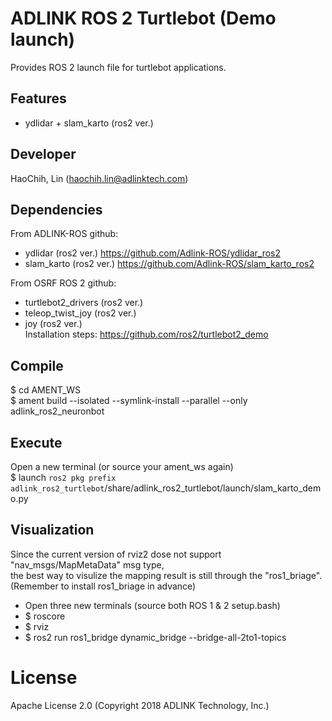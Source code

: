 # ADLINK ROS 2 Turtlebot (Demo launch)
Provides ROS 2 launch file for turtlebot applications.  

## Features  
* ydlidar + slam_karto (ros2 ver.)  

## Developer    
HaoChih, Lin (haochih.lin@adlinktech.com)  

## Dependencies   
From ADLINK-ROS github:   
* ydlidar (ros2 ver.) https://github.com/Adlink-ROS/ydlidar_ros2    
* slam_karto (ros2 ver.) https://github.com/Adlink-ROS/slam_karto_ros2  
  
From OSRF ROS 2 github:  
* turtlebot2_drivers (ros2 ver.)  
* teleop_twist_joy (ros2 ver.)  
* joy (ros2 ver.)  
Installation steps: https://github.com/ros2/turtlebot2_demo  

## Compile  
$ cd AMENT_WS  
$ ament build --isolated --symlink-install --parallel --only adlink_ros2_neuronbot  

## Execute  
Open a new terminal (or source your ament_ws again)  
$ launch `ros2 pkg prefix adlink_ros2_turtlebot`/share/adlink_ros2_turtlebot/launch/slam_karto_demo.py  
  
## Visualization  
Since the current version of rviz2 dose not support "nav_msgs/MapMetaData" msg type,  
the best way to visulize the mapping result is still through the "ros1_briage".  
(Remember to install ros1_briage in advance)   
* Open three new terminals (source both ROS 1 & 2 setup.bash)  
* $ roscore  
* $ rviz  
* $ ros2 run ros1_bridge dynamic_bridge --bridge-all-2to1-topics  
  
# License   
Apache License 2.0 (Copyright 2018 ADLINK Technology, Inc.)   
